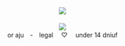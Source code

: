 <div align=center> <img src=https://cdn.discordapp.com/attachments/1257493591278882851/1374686543830323254/Untitled629_20250521105439.png?ex=682ef41c&is=682da29c&hm=ea22da9aae1458c479d0eb4d1c5c216ec383f3d6f767029de0a789ce2adaaf7b&> </div>
　
<div align=center> <img src=https://64.media.tumblr.com/3ee18f6df0d7a8e843247cc36642d917/69fed47ada12fa7d-f9/s100x200/9220795eada395b1a47ed099ad84551e8dc3f093.gifv> </div>
<div align=center> or aju　-　legal　 ♡　 under 14 dniuf    </div>
 
